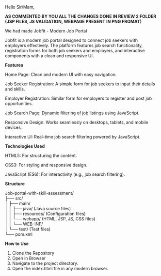 Hello Sir/Mam,

__AS COMMENTED BY YOU ALL THE CHANGES DONE IN REVIEW 2 FOLDER (JSP FILES, JS VALIDATION, WEBPAGE PRESENT IN PNG FROMAT)__

We had made Jobfit - Modern Job Portal

Jobfit is a modern job portal designed to connect job seekers with employers effectively. The platform features job search functionality, registration forms for both job seekers and employers, and interactive components with a clean and responsive UI.


__Features__

Home Page: Clean and modern UI with easy navigation.

Job Seeker Registration: A simple form for job seekers to input their details and skills.

Employer Registration: Similar form for employers to register and post job opportunities.

Job Search Page: Dynamic filtering of job listings using JavaScript.

Responsive Design: Works seamlessly on desktops, tablets, and mobile devices.

Interactive UI: Real-time job search filtering powered by JavaScript.


__Technologies Used__

HTML5: For structuring the content.

CSS3: For styling and responsive design.

JavaScript (ES6): For interactivity (e.g., job search filtering).

__Structure__

Job-portal-with-skill-assessment/  
├── src/  
│    ├── main/  
│    │    ├── java/               (Java source files)  
│    │    ├── resources/          (Configuration files)  
│    │    └── webapp/             (HTML, JSP, JS, CSS files)  
│    │        └── WEB-INF/  
│    └── test/                   (Test files)  
└── pom.xml  



__How to Use__
1. Clone the Repository
2. Open in Browser
3. Navigate to the project directory.
4. Open the index.html file in any modern browser.
